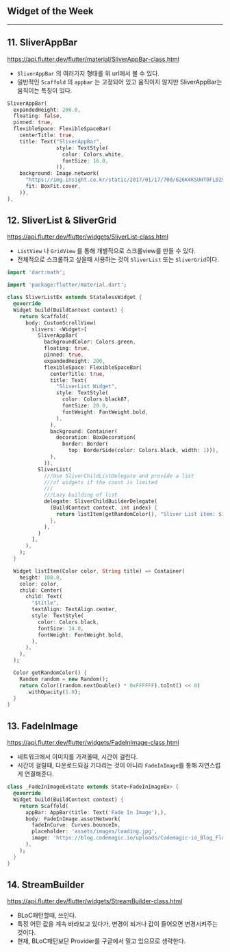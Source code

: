## Widget of the Week

---

## 11. SliverAppBar

https://api.flutter.dev/flutter/material/SliverAppBar-class.html

- `SliverAppBar` 의 여러가지 형태를 위 url에서 볼 수 있다.
- 일반적인 `Scaffold` 의 `appbar` 는 고정되어 있고 움직이지 않지만 SliverAppBar는 움직이는 특징이 있다.

```dart
SliverAppBar(
  expandedHeight: 200.0,
  floating: false,
  pinned: true,
  flexibleSpace: FlexibleSpaceBar(
    centerTitle: true,
    title: Text("SliverAppBar",
                style: TextStyle(
                  color: Colors.white,
                  fontSize: 16.0,
                )),
    background: Image.network(
      "https://img.insight.co.kr/static/2017/01/17/700/626K4KSUHT0FL029P107.jpg",
      fit: BoxFit.cover,
    )),
),
```

## 12. SliverList & SliverGrid

https://api.flutter.dev/flutter/widgets/SliverList-class.html

- `ListView` 나 `GridView` 를 통해 개별적으로 스크롤view를 만들 수 있다.
- 전체적으로 스크롤하고 싶을때 사용하는 것이 `SliverList` 또는 `SliverGrid`이다.

```dart
import 'dart:math';

import 'package:flutter/material.dart';

class SliverListEx extends StatelessWidget {
  @override
  Widget build(BuildContext context) {
    return Scaffold(
      body: CustomScrollView(
        slivers: <Widget>[
          SliverAppBar(
            backgroundColor: Colors.green,
            floating: true,
            pinned: true,
            expandedHeight: 200,
            flexibleSpace: FlexibleSpaceBar(
              centerTitle: true,
              title: Text(
                "SliverList Widget",
                style: TextStyle(
                  color: Colors.black87,
                  fontSize: 20.0,
                  fontWeight: FontWeight.bold,
                ),
              ),
              background: Container(
                decoration: BoxDecoration(
                  border: Border(
                    top: BorderSide(color: Colors.black, width: 1))),
              ),
            )),
          SliverList(
            ///Use SliverChildListDelegate and provide a list
            ///of widgets if the count is limited
            ///
            ///Lazy building of list
            delegate: SliverChildBuilderDelegate(
              (BuildContext context, int index) {
                return listItem(getRandomColor(), "Sliver List item: $index");
              },
            ),
          )
        ],
      ),
    );
  }

  Widget listItem(Color color, String title) => Container(
    height: 100.0,
    color: color,
    child: Center(
      child: Text(
        "$title",
        textAlign: TextAlign.center,
        style: TextStyle(
          color: Colors.black,
          fontSize: 14.0,
          fontWeight: FontWeight.bold,
        ),
      ),
    ),
  );

  Color getRandomColor() {
    Random random = new Random();
    return Color((random.nextDouble() * 0xFFFFFF).toInt() << 0)
      .withOpacity(1.0);
  }
}

```



## 13. FadeInImage

https://api.flutter.dev/flutter/widgets/FadeInImage-class.html

- 네트워크에서 이미지를 가져올때, 시간이 걸린다.
- 시간이 걸릴때, 다운로드되길 기다리는 것이 아니라 `FadeInImage`를 통해 자연스럽게 연결해준다.

```dart
class _FadeInImageExState extends State<FadeInImageEx> {
  @override
  Widget build(BuildContext context) {
    return Scaffold(
      appBar: AppBar(title: Text('Fade In Image'),),
      body: FadeInImage.assetNetwork(
        fadeInCurve: Curves.bounceIn,
        placeholder: 'assets/images/loading.jpg',
        image: 'https://blog.codemagic.io/uploads/Codemagic-io_Blog_Flutter-Versus-Other-Mobile-Development-Frameworks_2.png',
      ),
    );
  }
}
```



## 14. StreamBuilder

https://api.flutter.dev/flutter/widgets/StreamBuilder-class.html

- BLoC패턴할때, 쓰인다.
- 특정 어떤 값을 계속 바라보고 있다가, 변경이 되거나 값이 들어오면 변경시켜주는 것이다.
- 현재, BLoC패턴보단 Provider를 구글에서 밀고 있으므로 생략한다.

